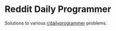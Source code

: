 # Reddit Daily Programmer
Solutions to various [r/dailyprogrammer](https://www.reddit.com/r/dailyprogrammer)
problems.
